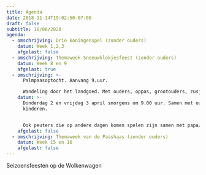```yaml
---
title: Agenda
date: 2018-11-14T19:02:50-07:00
draft: false
subtitle: 18/06/2020
agenda:
  - omschrijving: Drie koningenspel (zonder ouders)
    datum: Week 1,2,3
    afgelast: false
  - omschrijving: Themaweek Sneeuwklokjesfeest (zonder ouders)
    datum: Week 8 en 9
    afgelast: true
  - omschrijving: >-
      Palmpaasoptocht. Aanvang 9.uur. 

      Wandeling door het landgoed. Met ouders, oppas, grootouders, zusjes, broertjes
    datum: >-
      Donderdag 2 en vrijdag 3 april smorgens om 9.00 uur. Samen met ouders en
      kinderen.


      Ook peuters die op andere dagen komen spelen zijn samen met papa/ mama/ oppas hartelijk welkom in de optocht!  (helaas afgelast; de Wolkenwagen was in deze periode gesloten vanwege  de corona)
    afgelast: false
  - omschrijving: Themaweek van de Paashaas (zonder ouders)
    datum: Week 15 en 16
    afgelast: false
---
```

Seizoensfeesten op de Wolkenwagen